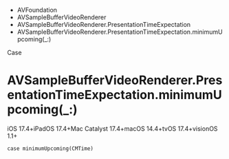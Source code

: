 

- AVFoundation
- AVSampleBufferVideoRenderer
- AVSampleBufferVideoRenderer.PresentationTimeExpectation
-  AVSampleBufferVideoRenderer.PresentationTimeExpectation.minimumUpcoming(\_:) 

Case

# AVSampleBufferVideoRenderer.PresentationTimeExpectation.minimumUpcoming(\_:)

iOS 17.4+iPadOS 17.4+Mac Catalyst 17.4+macOS 14.4+tvOS 17.4+visionOS 1.1+

``` source
case minimumUpcoming(CMTime)
```

